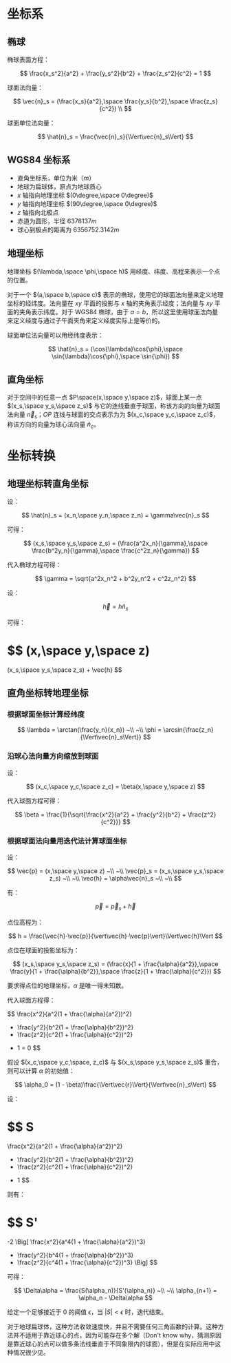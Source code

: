 # 坐标系

## 椭球

椭球表面方程：

$$
\frac{x_s^2}{a^2} + \frac{y_s^2}{b^2} + \frac{z_s^2}{c^2} = 1
$$

球面法向量：

$$
\vec{n}_s = (\frac{x_s}{a^2},\space \frac{y_s}{b^2},\space \frac{z_s}{c^2}) \\
$$

球面单位法向量：

$$
\hat{n}_s = \frac{\vec{n}_s}{\Vert\vec{n}_s\Vert}
$$

## WGS84 坐标系

- 直角坐标系，单位为米（$m$）
- 地球为扁球体，原点为地球质心
- $x$ 轴指向地理坐标 $(0\degree,\space 0\degree)$
- $y$ 轴指向地理坐标 $(90\degree,\space 0\degree)$
- $z$ 轴指向北极点
- 赤道为圆形，半径 $6378137m$
- 球心到极点的距离为 $6356752.3142m$

## 地理坐标

地理坐标 $(\lambda,\space \phi,\space h)$ 用经度、纬度、高程来表示一个点的位置。

对于一个 $(a,\space b,\space c)$ 表示的椭球，使用它的球面法向量来定义地理坐标的经纬度。法向量在 $xy$ 平面的投影与 $x$ 轴的夹角表示经度；法向量与 $xy$ 平面的夹角表示纬度。对于 WGS84 椭球，由于 $a=b$，所以这里使用球面法向量来定义经度与通过子午面夹角来定义经度实际上是等价的。

球面单位法向量可以用经纬度表示：

$$
\hat{n}_s = (\cos{\lambda}\cos{\phi},\space \sin{\lambda}\cos{\phi},\space \sin{\phi})
$$

## 直角坐标

对于空间中的任意一点 $P\space(x,\space y,\space z)$，球面上某一点 $(x_s,\space y_s,\space z_s)$ 与它的连线垂直于球面，称该方向的向量为球面法向量 $\vec{n}_s$；$OP$ 连线与球面的交点表示为为 $(x_c,\space y_c,\space z_c)$，称该方向的向量为球心法向量 $\hat{n}_c$。

# 坐标转换

## 地理坐标转直角坐标

设：

$$
\hat{n}_s
= (x_n,\space y_n,\space z_n)
= \gamma\vec{n}_s
$$

可得：

$$
(x_s,\space y_s,\space z_s)
= (\frac{a^2x_n}{\gamma},\space \frac{b^2y_n}{\gamma},\space \frac{c^2z_n}{\gamma})
$$

代入椭球方程可得：

$$
\gamma = \sqrt{a^2x_n^2 + b^2y_n^2 + c^2z_n^2}
$$

设：

$$
\vec{h} = h\hat{n}_s
$$

可得：

$$
(x,\space y,\space z)
=
(x_s,\space y_s,\space z_s) + \vec{h}
$$

## 直角坐标转地理坐标

### 根据球面坐标计算经纬度

$$
\lambda = \arctan(\frac{y_n}{x_n})
~\\
~\\
\phi = \arcsin{\frac{z_n}{\Vert\vec{n}_s\Vert}}
$$

### 沿球心法向量方向缩放到球面

设：

$$
(x_c,\space y_c,\space z_c) = \beta(x,\space y,\space z)
$$

代入球面方程可得：

$$
\beta = \frac{1}{\sqrt{\frac{x^2}{a^2} + \frac{y^2}{b^2} + \frac{z^2}{c^2}}}
$$

### 根据球面法向量用迭代法计算球面坐标

设：

$$
\vec{p} = (x,\space y,\space z)
~\\
~\\
\vec{p}_s = (x_s,\space y_s,\space z_s)
~\\
~\\
\vec{h} = \alpha\vec{n}_s
~\\
~\\
$$

有：

$$
\vec{p} = \vec{p}_s + \vec{h}
$$

点位高程为：

$$
h = \frac{\vec{h}⋅\vec{p}}{\vert\vec{h}⋅\vec{p}\vert}\Vert\vec{h}\Vert
$$

点位在球面的投影坐标为：

$$
(x_s,\space y_s,\space z_s) = (\frac{x}{1 + \frac{\alpha}{a^2}},\space \frac{y}{1 + \frac{\alpha}{b^2}},\space \frac{z}{1 + \frac{\alpha}{c^2}})
$$

要求得点位的地理坐标，$\alpha$ 是唯一得未知数。

代入球面方程得：

$$
\frac{x^2}{a^2(1 + \frac{\alpha}{a^2})^2}
+ \frac{y^2}{b^2(1 + \frac{\alpha}{b^2})^2}
+ \frac{z^2}{c^2(1 + \frac{\alpha}{c^2})^2}
- 1
= 0
$$

假设 $(x_c,\space y_c,\space, z_c)$ 与 $(x_s,\space y_s,\space z_s)$ 重合，则可以计算 $\alpha$ 的初始值：

$$
\alpha_0 = (1 - \beta)\frac{\Vert\vec{r}\Vert}{\Vert\vec{n}_s\Vert}
$$

设：

$$
S
=
\frac{x^2}{a^2(1 + \frac{\alpha}{a^2})^2}
+ \frac{y^2}{b^2(1 + \frac{\alpha}{b^2})^2}
+ \frac{z^2}{c^2(1 + \frac{\alpha}{c^2})^2}
- 1
$$

则有：

$$
S'
=
-2
\Big[
\frac{x^2}{a^4(1 + \frac{\alpha}{a^2})^3}
+ \frac{y^2}{b^4(1 + \frac{\alpha}{b^2})^3}
+ \frac{z^2}{c^4(1 + \frac{\alpha}{c^2})^3}
\Big]
$$

可得：

$$
\Delta\alpha = \frac{S(\alpha_n)}{S'(\alpha_n)}
~\\
~\\
\alpha_{n+1} = \alpha_n - \Delta\alpha
$$

给定一个足够接近于 0 的阈值 $\epsilon$，当 $|S| < \epsilon$ 时，迭代结束。

对于地球扁球体，这种方法收敛速度快，并且不需要任何三角函数的计算。这种方法并不适用于靠近球心的点，因为可能存在多个解（Don't know why，猜测原因是靠近球心的点可以做多条法线垂直于不同象限内的球面），但是在实际应用中这种情况很少见。
